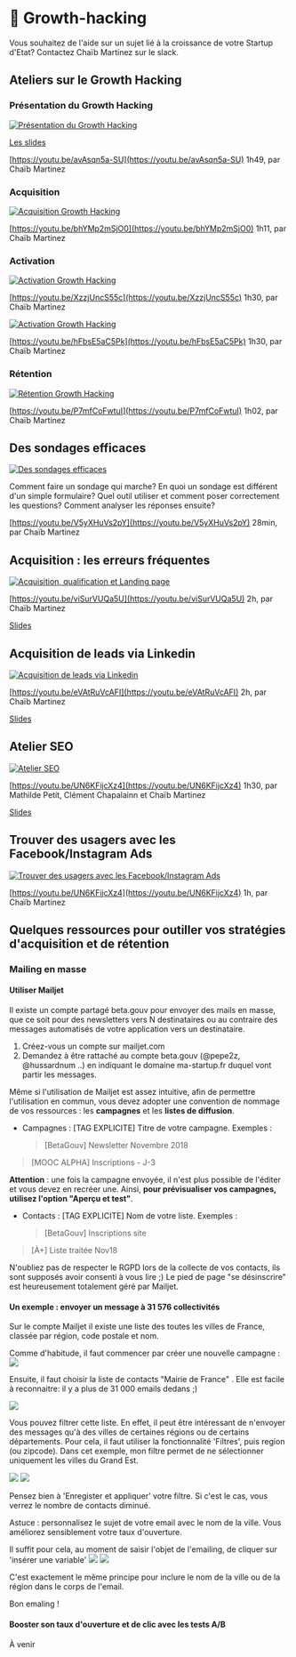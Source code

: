 # 🚀 Growth-hacking

Vous souhaitez de l'aide sur un sujet lié à la croissance de votre Startup d'Etat? Contactez Chaïb Martinez sur le slack.

## Ateliers sur le Growth Hacking

### Présentation du Growth Hacking

[![Pr&#xE9;sentation du Growth Hacking](https://img.youtube.com/vi/avAsqn5a-SU/0.jpg)](https://youtu.be/avAsqn5a-SU)

[Les slides](https://www.evernote.com/l/AsnMrUNsw3VNcLkMRXKuiX6eRZFg7L3eLrE)

[https://youtu.be/avAsqn5a-SU](https://youtu.be/avAsqn5a-SU) 1h49, par Chaïb Martinez

### Acquisition

[![Acquisition Growth Hacking](https://img.youtube.com/vi/bhYMp2mSjO0/0.jpg)](https://youtu.be/bhYMp2mSjO0)

[https://youtu.be/bhYMp2mSjO0](https://youtu.be/bhYMp2mSjO0) 1h11, par Chaïb Martinez

### Activation

[![Activation Growth Hacking](https://img.youtube.com/vi/XzzjUncS55c/0.jpg)](https://youtu.be/XzzjUncS55c)

[https://youtu.be/XzzjUncS55c](https://youtu.be/XzzjUncS55c) 1h30, par Chaïb Martinez

[![Activation Growth Hacking](https://img.youtube.com/vi/hFbsE5aC5Pk/0.jpg)](https://youtu.be/hFbsE5aC5Pk)

[https://youtu.be/hFbsE5aC5Pk](https://youtu.be/hFbsE5aC5Pk) 1h30, par Chaïb Martinez

### Rétention

[![R&#xE9;tention Growth Hacking](https://img.youtube.com/vi/P7mfCoFwtuI/0.jpg)](https://youtu.be/P7mfCoFwtuI)

[https://youtu.be/P7mfCoFwtuI](https://youtu.be/P7mfCoFwtuI) 1h02, par Chaïb Martinez

## Des sondages efficaces

[![Des sondages efficaces](https://camo.githubusercontent.com/6367807d5fcb031cf1bedc962c3db94c23693a09/68747470733a2f2f696d672e796f75747562652e636f6d2f76692f56357958487556733270592f302e6a7067)](https://youtu.be/V5yXHuVs2pY)

Comment faire un sondage qui marche? En quoi un sondage est différent d'un simple formulaire? Quel outil utiliser et comment poser correctement les questions? Comment analyser les réponses ensuite?

[https://youtu.be/V5yXHuVs2pY](https://youtu.be/V5yXHuVs2pY) 28min, par Chaïb Martinez

## Acquisition : les erreurs fréquentes

[![Acquisition, qualification et Landing page](https://camo.githubusercontent.com/6aea39118c617ee2ef3eadace0223c959b8e0762/68747470733a2f2f696d672e796f75747562652e636f6d2f76692f76695375725655516135552f302e6a7067)](https://youtu.be/viSurVUQa5U)

[https://youtu.be/viSurVUQa5U](https://youtu.be/viSurVUQa5U) 2h, par Chaïb Martinez

[Slides](https://www.evernote.com/l/AslvEJrJC7tNQauNJhmMs6bszDTR3VHwn7c)

## Acquisition de leads via Linkedin

[![Acquisition de leads via Linkedin ](https://camo.githubusercontent.com/dbb7ce0291fd878d16bd294853ffdfe7b704e833/68747470733a2f2f696d672e796f75747562652e636f6d2f76692f65564174527556634146492f302e6a7067)](https://www.youtube.com/watch?v=eVAtRuVcAFI)

[https://youtu.be/eVAtRuVcAFI](https://youtu.be/eVAtRuVcAFI) 2h, par Chaïb Martinez

[Slides](https://pad.incubateur.net/K3gKaBJXSEaImJQVuIY42w)

## Atelier SEO

[![Atelier SEO ](https://img.youtube.com/vi/FIgHZrWNb6g/0.jpg)](https://www.youtube.com/watch?v=FIgHZrWNb6g)

[https://youtu.be/UN6KFijcXz4](https://youtu.be/UN6KFijcXz4) 1h30, par Mathilde Petit, Clément Chapalainn et Chaïb Martinez

[Slides](https://docs.google.com/presentation/d/1Z7simVATAxPVsRe9a1V9Fuse2ts4cbV5sTeszxl8anw/edit?usp=sharing)

## Trouver des usagers avec les Facebook/Instagram Ads

[![Trouver des usagers avec les Facebook/Instagram Ads ](https://camo.githubusercontent.com/35d91b40fb88e6ef0e288fb2b56a8e773ad9d3b7/68747470733a2f2f696d672e796f75747562652e636f6d2f76692f554e364b46696a63587a342f302e6a7067)](https://www.youtube.com/watch?v=UN6KFijcXz4)

[https://youtu.be/UN6KFijcXz4](https://youtu.be/UN6KFijcXz4) 1h, par Chaïb Martinez

## Quelques ressources pour outiller vos stratégies d'acquisition et de rétention

### Mailing en masse

#### Utiliser Mailjet

Il existe un compte partagé beta.gouv pour envoyer des mails en masse, que ce soit pour des newsletters vers N destinataires ou au contraire des messages automatisés de votre application vers un destinataire.

1. Créez-vous un compte sur mailjet.com
2. Demandez à être rattaché au compte beta.gouv \(@pepe2z, @hussardnum ..\) en indiquant le domaine ma-startup.fr duquel vont partir les messages.

Même si l'utilisation de Mailjet est assez intuitive, afin de permettre l'utilisation en commun, vous devez adopter une convention de nommage de vos ressources : les **campagnes** et les **listes de diffusion**.

* Campagnes : \[TAG EXPLICITE\] Titre de votre campagne. Exemples : 

  > \[BetaGouv\] Newsletter Novembre 2018

> \[MOOC ALPHA\] Inscriptions - J-3

**Attention** : une fois la campagne envoyée, il n'est plus possible de l'éditer et vous devez en recréer une. Ainsi, **pour prévisualiser vos campagnes, utilisez l'option "Aperçu et test"**.

* Contacts : \[TAG EXPLICITE\] Nom de votre liste. Exemples :

  > \[BetaGouv\] Inscriptions site

> \[À+\] Liste traitée Nov18

N'oubliez pas de respecter le RGPD lors de la collecte de vos contacts, ils sont supposés avoir consenti à vous lire ;\) Le pied de page "se désinscrire" est heureusement totalement géré par Mailjet.

#### Un exemple : envoyer un message à 31 576 collectivités

Sur le compte Mailjet il existe une liste des toutes les villes de France, classée par région, code postale et nom.

Comme d'habitude, il faut commencer par créer une nouvelle campagne : ![](https://i.postimg.cc/RhGWjhk6/Capture-d-e-cran-2018-12-10-12-07-50.png)

Ensuite, il faut choisir la liste de contacts "Mairie de France" . Elle est facile à reconnaitre: il y a plus de 31 000 emails dedans ;\)

![](https://i.postimg.cc/hvQqWP34/68747470733a2f2f692e706f7374696d672e63632f73664a4742484d6a2f4361.jpg)

Vous pouvez filtrer cette liste. En effet, il peut être intéressant de n'envoyer des messages qu'à des villes de certaines régions ou de certains départements. Pour cela, il faut utiliser la fonctionnalité 'Filtres', puis region \(ou zipcode\). Dans cet exemple, mon filtre permet de ne sélectionner uniquement les villes du Grand Est.

![](https://i.postimg.cc/T1Ty7g4v/Capture-d-e-cran-2018-12-10-12-12-38.png) ![](https://i.postimg.cc/V6qrWD4F/Capture-d-e-cran-2018-12-10-12-13-04.png)

Pensez bien à 'Enregister et appliquer' votre filtre. Si c'est le cas, vous verrez le nombre de contacts diminué.

Astuce : personnalisez le sujet de votre email avec le nom de la ville. Vous améliorez sensiblement votre taux d'ouverture.

Il suffit pour cela, au moment de saisir l'objet de l'emailing, de cliquer sur 'insérer une variable' ![](https://i.postimg.cc/ZqGk06gh/Capture-d-e-cran-2018-12-10-12-14-44.png) ![](https://i.postimg.cc/fTDNxjbz/Capture-d-e-cran-2018-12-10-12-14-35.png)

C'est exactement le même principe pour inclure le nom de la ville ou de la région dans le corps de l'email.

Bon emaling !

#### Booster son taux d'ouverture et de clic avec les tests A/B

À venir



